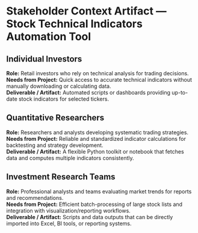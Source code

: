 # Stakeholder Context Artifact — Stock Technical Indicators Automation Tool

## Individual Investors
**Role:** Retail investors who rely on technical analysis for trading decisions.  
**Needs from Project:** Quick access to accurate technical indicators without manually downloading or calculating data.  
**Deliverable / Artifact:** Automated scripts or dashboards providing up-to-date stock indicators for selected tickers.  

## Quantitative Researchers
**Role:** Researchers and analysts developing systematic trading strategies.  
**Needs from Project:** Reliable and standardized indicator calculations for backtesting and strategy development.  
**Deliverable / Artifact:** A flexible Python toolkit or notebook that fetches data and computes multiple indicators consistently.  

## Investment Research Teams
**Role:** Professional analysts and teams evaluating market trends for reports and recommendations.  
**Needs from Project:** Efficient batch-processing of large stock lists and integration with visualization/reporting workflows.  
**Deliverable / Artifact:** Scripts and data outputs that can be directly imported into Excel, BI tools, or reporting systems.  
